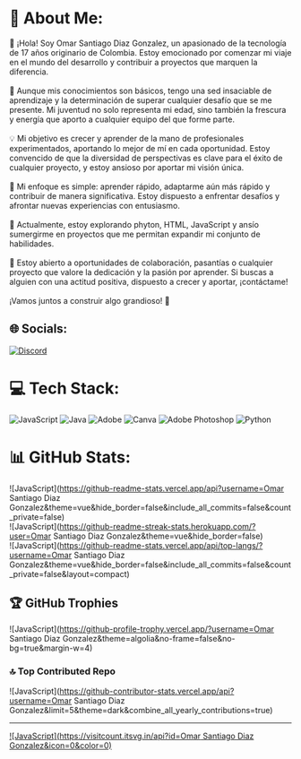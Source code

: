 # 💫 About Me:
👋 ¡Hola! Soy Omar Santiago Diaz Gonzalez, un apasionado de la tecnología de 17 años originario de Colombia. Estoy emocionado por comenzar mi viaje en el mundo del desarrollo y contribuir a proyectos que marquen la diferencia.<br><br>🌱 Aunque mis conocimientos son básicos, tengo una sed insaciable de aprendizaje y la determinación de superar cualquier desafío que se me presente. Mi juventud no solo representa mi edad, sino también la frescura y energía que aporto a cualquier equipo del que forme parte.<br><br>💡 Mi objetivo es crecer y aprender de la mano de profesionales experimentados, aportando lo mejor de mí en cada oportunidad. Estoy convencido de que la diversidad de perspectivas es clave para el éxito de cualquier proyecto, y estoy ansioso por aportar mi visión única.<br><br>🚀 Mi enfoque es simple: aprender rápido, adaptarme aún más rápido y contribuir de manera significativa. Estoy dispuesto a enfrentar desafíos y afrontar nuevas experiencias con entusiasmo.<br><br>🔧 Actualmente, estoy explorando phyton, HTML, JavaScript y ansío sumergirme en proyectos que me permitan expandir mi conjunto de habilidades.<br><br>🤝 Estoy abierto a oportunidades de colaboración, pasantías o cualquier proyecto que valore la dedicación y la pasión por aprender. Si buscas a alguien con una actitud positiva, dispuesto a crecer y aportar, ¡contáctame!<br><br>¡Vamos juntos a construir algo grandioso! 🚀


## 🌐 Socials:
[![Discord](https://img.shields.io/badge/Discord-%237289DA.svg?logo=discord&logoColor=white)](https://discord.gg/Omar_Santiago_Diaz_Gonzalez) 

# 💻 Tech Stack:
![JavaScript](https://img.shields.io/badge/javascript-%23323330.svg?style=for-the-badge&logo=javascript&logoColor=%23F7DF1E) ![Java](https://img.shields.io/badge/java-%23ED8B00.svg?style=for-the-badge&logo=openjdk&logoColor=white) ![Adobe](https://img.shields.io/badge/adobe-%23FF0000.svg?style=for-the-badge&logo=adobe&logoColor=white) ![Canva](https://img.shields.io/badge/Canva-%2300C4CC.svg?style=for-the-badge&logo=Canva&logoColor=white) ![Adobe Photoshop](https://img.shields.io/badge/adobe%20photoshop-%2331A8FF.svg?style=for-the-badge&logo=adobe%20photoshop&logoColor=white) ![Python](https://img.shields.io/badge/python-3670A0?style=for-the-badge&logo=python&logoColor=ffdd54)
# 📊 GitHub Stats:
![JavaScript](https://github-readme-stats.vercel.app/api?username=Omar Santiago Diaz Gonzalez&theme=vue&hide_border=false&include_all_commits=false&count_private=false)<br/>
![JavaScript](https://github-readme-streak-stats.herokuapp.com/?user=Omar Santiago Diaz Gonzalez&theme=vue&hide_border=false)<br/>
![JavaScript](https://github-readme-stats.vercel.app/api/top-langs/?username=Omar Santiago Diaz Gonzalez&theme=vue&hide_border=false&include_all_commits=false&count_private=false&layout=compact)

## 🏆 GitHub Trophies
![JavaScript](https://github-profile-trophy.vercel.app/?username=Omar Santiago Diaz Gonzalez&theme=algolia&no-frame=false&no-bg=true&margin-w=4) 

### 🔝 Top Contributed Repo
![JavaScript](https://github-contributor-stats.vercel.app/api?username=Omar Santiago Diaz Gonzalez&limit=5&theme=dark&combine_all_yearly_contributions=true) 

---
[![JavaScript](https://visitcount.itsvg.in/api?id=Omar Santiago Diaz Gonzalez&icon=0&color=0)](https://visitcount.itsvg.in)

<!-- Proudly created with GPRM ( https://gprm.itsvg.in ) -->

